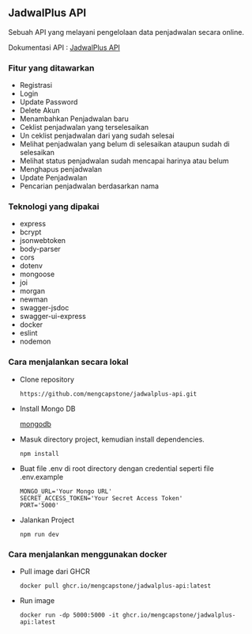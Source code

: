 ## JadwalPlus API

Sebuah API yang melayani pengelolaan data penjadwalan secara online.

Dokumentasi API : [JadwalPlus API](https://api-jadwalplus-production.up.railway.app/docs)

### Fitur yang ditawarkan

* Registrasi
* Login
* Update Password
* Delete Akun
* Menambahkan Penjadwalan baru
* Ceklist penjadwalan yang terselesaikan
* Un ceklist penjadwalan dari yang sudah selesai
* Melihat penjadwalan yang belum di selesaikan ataupun sudah di selesaikan
* Melihat status penjadwalan sudah mencapai harinya atau belum
* Menghapus penjadwalan
* Update Penjadwalan
* Pencarian penjadwalan berdasarkan nama

### Teknologi yang dipakai

- express
- bcrypt
- jsonwebtoken
- body-parser
- cors
- dotenv
- mongoose
- joi
- morgan
- newman
- swagger-jsdoc
- swagger-ui-express
- docker
- eslint
- nodemon

### Cara menjalankan secara lokal

- Clone repository

  ```
  https://github.com/mengcapstone/jadwalplus-api.git
  ```
- Install Mongo DB

  [mongodb](https://www.mongodb.com/try/download/community)
- Masuk directory project, kemudian install dependencies.

  ```
  npm install
  ```
- Buat file .env di root directory dengan credential seperti file .env.example

  ```
  MONGO_URL='Your Mongo URL'
  SECRET_ACCESS_TOKEN='Your Secret Access Token'
  PORT='5000'
  ```
- Jalankan Project

  ```
  npm run dev
  ```

### Cara menjalankan menggunakan docker

- Pull image dari GHCR

  ```
  docker pull ghcr.io/mengcapstone/jadwalplus-api:latest
  ```

- Run image

  ```
  docker run -dp 5000:5000 -it ghcr.io/mengcapstone/jadwalplus-api:latest
  ```